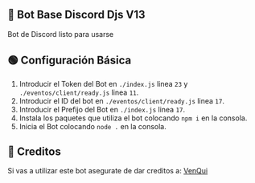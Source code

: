 ## 🤖 Bot Base Discord Djs V13

Bot de Discord listo para usarse

## 🟢 Configuración Básica

   1. Introducir el Token del Bot en `./index.js` linea `23` y `./eventos/client/ready.js` linea `11`.
   2. Introducir el ID del bot en `./eventos/client/ready.js` linea `17`.
   3. Introducir el Prefijo del Bot en `./index.js` linea `17`.
   4. Instala los paquetes que utiliza el bot colocando `npm i` en la consola.
   5. Inicia el Bot colocando `node .` en la consola.

## 👑 Creditos

Si vas a utilizar este bot asegurate de dar creditos a:
[VenQui](https://discord.com/users/447843518954602526) 
